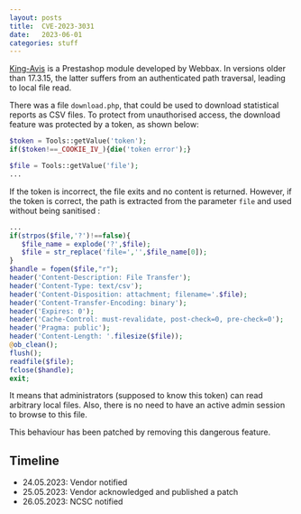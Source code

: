 ```yaml
---
layout: posts
title:  CVE-2023-3031
date:   2023-06-01
categories: stuff
---
```


[King-Avis](https://shop.webbax.ch/modules-utilitaire/161-module-prestashop-king-avis.html) is a Prestashop module developed by Webbax. In versions older than 17.3.15, the latter suffers from an authenticated path traversal, leading to local file read.

There was a file `download.php`, that could be used to download statistical reports as CSV files. To protect from unauthorised access, the download feature was protected by a token, as shown below:

```php
$token = Tools::getValue('token');
if($token!==_COOKIE_IV_){die('token error');}

$file = Tools::getValue('file');
...
```

If the token is incorrect, the file exits and no content is returned. However, if the token is correct, the path is extracted from the parameter `file` and used without being sanitised :

```php
...
if(strpos($file,'?')!==false){
   $file_name = explode('?',$file);
   $file = str_replace('file=','',$file_name[0]);
}
$handle = fopen($file,"r");
header('Content-Description: File Transfer');
header('Content-Type: text/csv');
header('Content-Disposition: attachment; filename='.$file);
header('Content-Transfer-Encoding: binary');
header('Expires: 0');
header('Cache-Control: must-revalidate, post-check=0, pre-check=0');
header('Pragma: public');
header('Content-Length: '.filesize($file));
@ob_clean();
flush();
readfile($file);
fclose($handle);
exit;
```

It means that administrators (supposed to know this token) can read arbitrary local files. Also, there is no need to have an active admin session to browse to this file.

This behaviour has been patched by removing this dangerous feature.

## Timeline

* 24.05.2023: Vendor notified
* 25.05.2023: Vendor acknowledged and published a patch
* 26.05.2023: NCSC notified